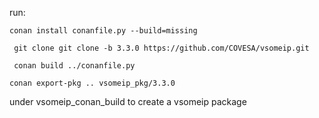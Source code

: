 run:

`conan install conanfile.py --build=missing`

` git clone git clone -b 3.3.0 https://github.com/COVESA/vsomeip.git`

` conan build ../conanfile.py`

`conan export-pkg .. vsomeip_pkg/3.3.0`

under vsomeip_conan_build
to create a vsomeip package
